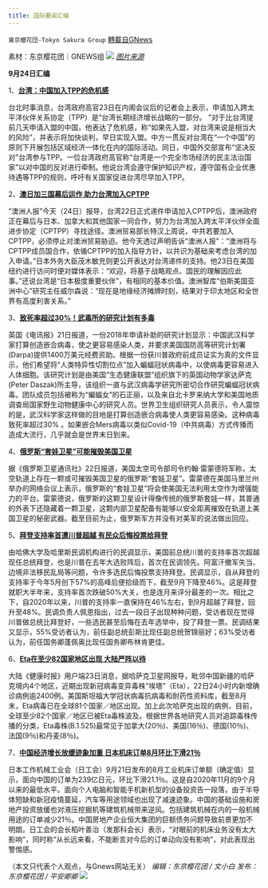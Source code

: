 ```yaml
---
title: 国际要闻汇编
---
```

`東京櫻花団-Tokyo Sakura Group` [轉載自GNews](https://gnews.org/zh-hans/1551940/)

素材：东京樱花团｜GNEWS组
![](https://lh4.googleusercontent.com/L4hX10TneRwShM-1n8r6GmYht5GJSG0DB5wKvoy7UdK-5z6dDFxZkv6WhK7x8RgG38lN_Us1FICfHFINg8fHlKD4TkIDdBft1FdWW0hTfPp-fLc9fYADG5NxoBV-UpnQ-CmBOlHT=s0)
[*图片来源*](https://m1.aboluowang.com/uploadfile/2021/0924/20210924035046293.jpg)

**9月24日汇编**

1、[**台湾：中国加入TPP的危机感**](https://sp.m.jiji.com/article/show/2635554)

台北时事消息，台湾政府高官23日在内阁会议后的记者会上表示，申请加入跨太平洋伙伴关系协定（TPP）是“台湾长期经济增长战略的一部分。 ”对于比台湾提前几天申请入盟的中国，他表达了危机感，称“如果先入盟，对台湾来说是相当大的风险”，并表示将加快谈判，早日实现入盟。中方一贯反对台湾在“一个中国”的原则下开展包括区域经济一体化在内的国际活动。同日，中国外交部宣布“坚决反对”台湾参与TPP。一位台湾政府高官称“台湾是一个完全市场经济的民主法治国家”以对中国的反对进行牵制。他说台湾会遵守保护知识产权，遵守国有企业优惠待遇等TPP的规则，呼吁有关国家促进台湾尽早加入TPP。

2、[**澳日加三国幕后运作 助力台湾加入CPTPP**](https://www.aboluowang.com/2021/0924/1650826.html)

“澳洲人报”今天（24日）报导，台湾22日正式递件申请加入CPTPP后，澳洲政府正在幕后与日本、加拿大和其他国家一同合作，努力为台湾加入跨太平洋伙伴全面进步协定（CPTPP）寻找途径。澳洲贸易部长特汉上周说，中共若要加入CPTPP，必须停止对澳洲贸易胁迫。他今天透过声明告诉“澳洲人报”：“澳洲将与CPTPP成员国合作，依循CPTPP的加入指导方针，以共识为基础来考虑台湾的加入申请。”日本外务大臣茂木敏充则更公开表达对台湾递件的支持。他23日在美国纽约进行访问时便对媒体表示：“欢迎，将基于战略观点、国民的理解因应此事。”还说台湾是“日本极度重要伙伴”，有相同的基本价值。澳洲智库“伯斯美国亚洲中心”研究主任威尔森说：“现在是地缘经济摊牌时刻，结果对于印太地区和全世界有高度利害关系。”

3、[**致死率超过30%！武毒所的研究计划有多毒**](https://www.aboluowang.com/2021/0924/1650923.html)

英国《电讯报》21日报道，一份2018年申请补助的研究计划显示：中国武汉科学家打算创造嵌合病毒，使之更容易感染人类，并要求美国国防高等研究计划署(Darpa)提供1400万美元经费资助。根据一份获川普政府前成员证实为真的文件显示，他们希望将“人类特异性切割位点”加入蝙蝠冠状病毒中，以使病毒更容易进入人体细胞。该研究计划是由美国“生态健康联盟”组织旗下的英国动物学家达萨克(Peter Daszak)所主导，该组织一直与武汉病毒学研究所密切合作研究蝙蝠冠状病毒。团队成员包括被称为“蝙蝠女”的石正丽，以及来自北卡罗来纳大学和美国地质调查局国家野生动物健康中心的研究人员。世界卫生组织研究人员表示，令人震惊的是，武汉科学家这样做的目地是打算创造嵌合病毒使人类更容易感染。这种病毒致死率超过30% 。如果嵌合Mers病毒以类似Covid-19（中共病毒）方式传播而造成大流行，几乎就会是世界末日到来。

4、[**俄罗斯“套娃卫星”可能摧毁美国卫星**](https://www.aboluowang.com/2021/0924/1650842.html)

据《俄罗斯卫星通讯社》22日报道，美国太空司令部司令约翰·雷蒙德将军称，太空轨道上存在一颗或可摧毁美国卫星的俄罗斯“套娃卫星”。雷蒙德在美国马里兰州举办的网络会议上表示，俄罗斯的“套娃卫星”将会使美国无法利用太空作为增强能力的平台。雷蒙德说，俄罗斯的这颗卫星设计得像传统的俄罗斯套娃一样，其普通的外表下还隐藏着一颗卫星，这颗内部卫星配备有能够以安全距离摧毁在轨道上美国卫星的秘密武器。截至目前为止，俄罗斯军方并没有对美军的说法做出回应。

5、[**拜登支持率首遭川普超越 有民众后悔投票给拜登**](https://www.aboluowang.com/2021/0924/1650810.html)

由哈佛大学及哈里斯民调机构进行的民调显示，美国前总统川普的支持率首次超越现任总统拜登，也是川普在去年大选败阵后，首次在民调领先。阿富汗撤军失当、边境非法移民乱局等问题，令许多选民后悔投票支持拜登。民调显示，自从拜登的支持率于今年5月创下57%的高峰后便拾级而下，截至9月下降至46%。这是拜登就职大半年来，支持率首次跌破50%大关，也是连月来评分最差的一次。相比之下，自2020年以来，川普的支持率一直保持在46%左右，到9月超越了拜登，回升至48%。民调负责人佩恩指出，过去一段日子出现种种问题，受访者现在觉得川普做总统比拜登好，一些选民甚至后悔在去年选举中，投了拜登一票。民调结果又显示，55%受访者认为，前任副总统彭斯比现任副总统贺锦丽好；63%受访者认为，前任国务卿蓬佩奥比现任国务卿布林肯更佳。

6、[**Eta在至少82国家地区出现 大陆严阵以待**](https://www.aboluowang.com/2021/0924/1650793.html)

大陆《健康时报》用户端23日消息，据哈萨克卫星网报导，毗邻中国新疆的哈萨克境内4个地区，近期出现新冠病毒变异毒株“埃塔”（Eta），22日24小时内新增确诊病例逾2400例。美国斯坦福大学冠状病毒抗病毒和耐药性资料库，截至8月末，Eta病毒已在全球81个国家／地区出现。加上此次哈萨克出现的病例，目前，全球至少82个国家／地区已被Eta毒株波及。根据世界各地研究人员对追踪毒株传播的分类，Eta毒株(B.1.525)最常见于加拿大(20％)、美国(16％)、德国(10％)、法国(9％)和丹麦(8％)。

7、[**中国经济增长放缓迹象加重 日本机床订单8月环比下滑21％**](https://www.aboluowang.com/2021/0924/1650762.html)

日本工作机械工业会（日工会）9月21日发布的8月工业机床订单额（确定值）显示，面向中国的订单为239亿日元，环比下滑21.1％。这是自2020年11月的9个月以来的最低水平。面向个人电脑和智能手机新机型的设备投资告一段落，由于半导体短缺和新冠疫情蔓延，汽车等用途领域也出现了减速迹象。中国的基础设施和房地产投资放缓也对液压挖掘机等建筑机械带来逆风。包括建筑机械在内的一般机械用途的订单减少21％。中国房地产企业恒大集团的巨额债务问题导致前景更加不明朗。日工会的会长稻叶善治（发那科会长）表示，“对眼前的机床业务没有太大影响”，同时称“从长远来看，不能断言对今后的订单动向没有影响”，对此表现出警惕感。

（本文只代表个人观点，与Gnews网站无关）
*编辑：东京樱花团 / 文小白*
*发布：东京樱花团 / 平安卿卿*
![](https://assets.gnews.org/wp-content/uploads/2021/09/image0-1-12.jpg)
